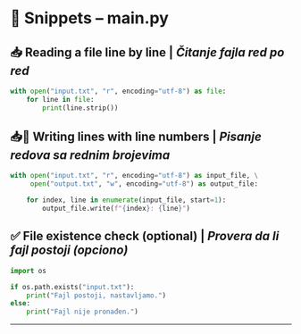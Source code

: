 # 📌 Snippets – main.py

## 📥 Reading a file line by line | _Čitanje fajla red po red_

```python
with open("input.txt", "r", encoding="utf-8") as file:
    for line in file:
        print(line.strip())
```

## 📥🔢 Writing lines with line numbers | _Pisanje redova sa rednim brojevima_

```python
with open("input.txt", "r", encoding="utf-8") as input_file, \
     open("output.txt", "w", encoding="utf-8") as output_file:

    for index, line in enumerate(input_file, start=1):
        output_file.write(f"{index}: {line}")
```

## ✅ File existence check (optional) | _Provera da li fajl postoji (opciono)_

```python
import os

if os.path.exists("input.txt"):
    print("Fajl postoji, nastavljamo.")
else:
    print("Fajl nije pronađen.")
```

---
